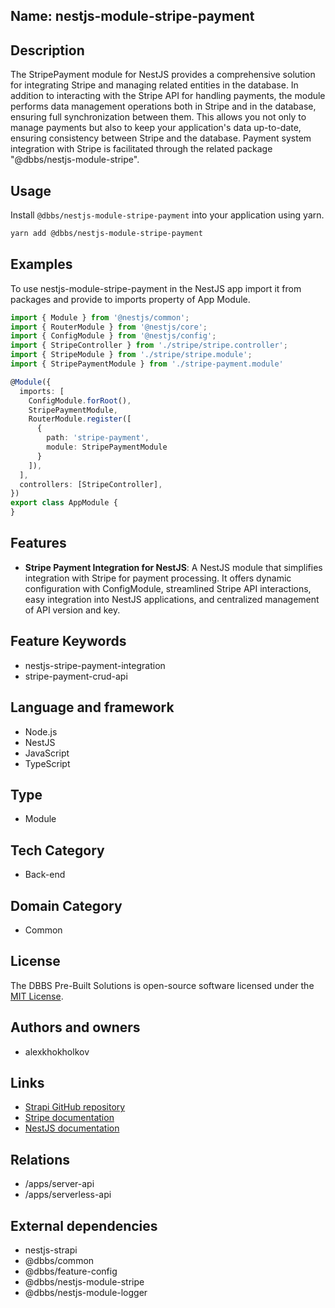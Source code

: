 ## Name: nestjs-module-stripe-payment

## Description

The StripePayment module for NestJS provides a comprehensive solution for integrating Stripe and managing related entities in the database. In addition to interacting with the Stripe API for handling payments, the module performs data management operations both in Stripe and in the database, ensuring full synchronization between them. This allows you not only to manage payments but also to keep your application's data up-to-date, ensuring consistency between Stripe and the database. Payment system integration with Stripe is facilitated through the related package "@dbbs/nestjs-module-stripe".

## Usage

Install `@dbbs/nestjs-module-stripe-payment` into your application using yarn.

```bash
yarn add @dbbs/nestjs-module-stripe-payment
```

## Examples

To use nestjs-module-stripe-payment in the NestJS app import it from packages and provide to imports property of App Module.

```ts
import { Module } from '@nestjs/common';
import { RouterModule } from '@nestjs/core';
import { ConfigModule } from '@nestjs/config';
import { StripeController } from './stripe/stripe.controller';
import { StripeModule } from './stripe/stripe.module';
import { StripePaymentModule } from './stripe-payment.module'

@Module({
  imports: [
    ConfigModule.forRoot(),
    StripePaymentModule,
    RouterModule.register([
      {
        path: 'stripe-payment',
        module: StripePaymentModule
      }
    ]),
  ],
  controllers: [StripeController],
})
export class AppModule {
}
```

## Features

- **Stripe Payment Integration for NestJS**: A NestJS module that simplifies integration with Stripe for payment processing. It offers dynamic configuration with ConfigModule, streamlined Stripe API interactions, easy integration into NestJS applications, and centralized management of API version and key.

## Feature Keywords

- nestjs-stripe-payment-integration
- stripe-payment-crud-api

## Language and framework

- Node.js
- NestJS
- JavaScript
- TypeScript

## Type

- Module

## Tech Category

- Back-end

## Domain Category

- Common

## License

The DBBS Pre-Built Solutions is open-source software licensed under the [MIT License](LICENSE).

## Authors and owners

- alexkhokholkov

## Links

- [Strapi GitHub repository](https://github.com/strapi/strapi)
- [Stripe documentation](https://docs.stripe.com/api?lang=node)
- [NestJS documentation](https://docs.nestjs.com/)

## Relations

- /apps/server-api
- /apps/serverless-api

## External dependencies

- nestjs-strapi 
- @dbbs/common 
- @dbbs/feature-config
- @dbbs/nestjs-module-stripe
- @dbbs/nestjs-module-logger
